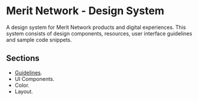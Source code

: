 # Merit Network - Design System

A design system for Merit Network products and digital experiences. This system consists of design components, resources, user interface guidelines and sample code snippets.

## Sections

* [Guidelines](guidelines.md).
* UI Components.
* Color.
* Layout.

